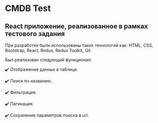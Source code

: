 # CMDB Test

## React приложение, реализованное в рамках тестового задания

При разработке были использованы таких технологий как: HTML, CSS, Bootstrap, React, Redux, Redux Toolkit, Git.

Был реализован следующий функционал:

:heavy_check_mark: Отображение данных в таблице.

:heavy_check_mark: Поиск по названию.

:heavy_check_mark: Фильтрация.

:heavy_check_mark: Пагинация.

:heavy_check_mark: Сохранение параметров поиска в url.
